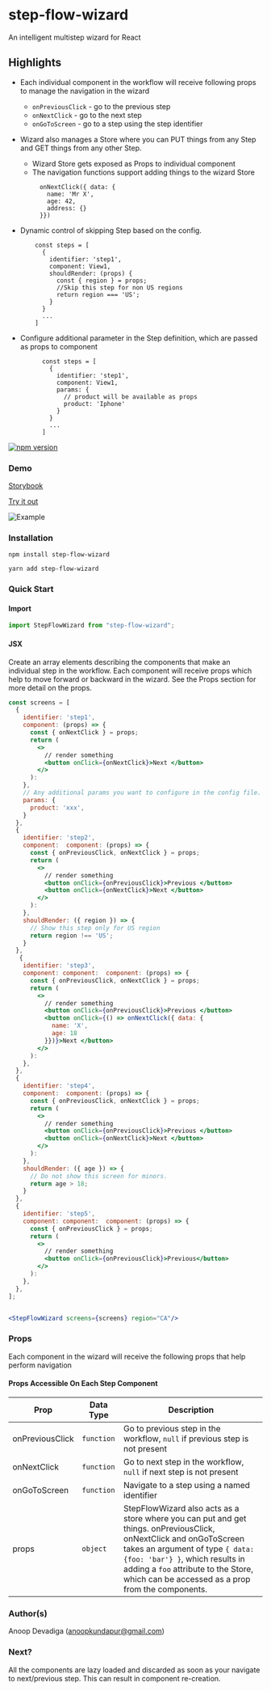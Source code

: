 # step-flow-wizard

An intelligent multistep wizard for React


## Highlights

- Each individual component in the workflow will receive following props to manage the navigation in the wizard
   - `onPreviousClick` - go to the previous step
   - `onNextClick` - go to the next step
   - `onGoToScreen` - go to a step using the step identifier

- Wizard also manages a Store where you can PUT things from any Step and GET things from any other Step.
    - Wizard Store gets exposed as Props to individual component
    - The navigation functions support adding things to the wizard Store
      ```
        onNextClick({ data: {
          name: 'Mr X',
          age: 42,
          address: {}
        }})

      ```
- Dynamic control of skipping Step based on the config.

    ```
        const steps = [
          {
            identifier: 'step1',
            component: View1,
            shouldRender: (props) {
              const { region } = props;
              //Skip this step for non US regions
              return region === 'US';
            }
          }
          ...
        ]
    ```
- Configure additional parameter in the Step definition, which are passed as props to component

  ```
        const steps = [
          {
            identifier: 'step1',
            component: View1,
            params: {
              // product will be available as props
              product: 'Iphone'
            }
          }
          ...
        ]
    ```

[![npm version](https://badge.fury.io/js/step-flow-wizard.svg)](https://badge.fury.io/js/step-flow-wizard)

### Demo

[Storybook](http://adevadiga.github.io/step-flow-wizard)

[Try it out](https://codesandbox.io/s/step-flow-wizard-fnr71e?file=/src/App.js)

![Example](https://raw.githubusercontent.com/adevadiga/step-flow-wizard/main/example.gif)

### Installation


```
npm install step-flow-wizard

yarn add step-flow-wizard
```

### Quick Start

#### Import

```js
import StepFlowWizard from "step-flow-wizard";
```

#### JSX

Create an array elements describing the components that make an individual step in the workflow.
Each component will receive props which help to move forward or backward in the wizard.
See the Props section for more detail on the props.

```jsx
const screens = [
  {
    identifier: 'step1',
    component: (props) => {
      const { onNextClick } = props;
      return (
        <>
          // render something
          <button onClick={onNextClick}>Next </button>
        </>
      ):
    },
    // Any additional params you want to configure in the config file.
    params: {
      product: 'xxx',
    }
  },
  {
    identifier: 'step2',
    component:  component: (props) => {
      const { onPreviousClick, onNextClick } = props;
      return (
        <>
          // render something
          <button onClick={onPreviousClick}>Previous </button>
          <button onClick={onNextClick}>Next </button>
        </>
      ):
    },
    shouldRender: ({ region }) => {
      // Show this step only for US region
      return region !== 'US';
    }
  },
   {
    identifier: 'step3',
    component: component:  component: (props) => {
      const { onPreviousClick, onNextClick } = props;
      return (
        <>
          // render something
          <button onClick={onPreviousClick}>Previous </button>
          <button onClick={() => onNextClick({ data: {
            name: 'X',
            age: 18
          }})}>Next </button>
        </>
      ):
    },
  },
  {
    identifier: 'step4',
    component:  component: (props) => {
      const { onPreviousClick, onNextClick } = props;
      return (
        <>
          // render something
          <button onClick={onPreviousClick}>Previous </button>
          <button onClick={onNextClick}>Next </button>
        </>
      ):
    },
    shouldRender: ({ age }) => {
      // Do not show this screen for minors.
      return age > 18;
    }
  },
  {
    identifier: 'step5',
    component: component:  component: (props) => {
      const { onPreviousClick } = props;
      return (
        <>
          // render something
          <button onClick={onPreviousClick}>Previous</button>
        </>
      ):
    },
  },
];


<StepFlowWizard screens={screens} region="CA"/>

```

### Props

Each component in the wizard will receive the following props that help perform navigation

#### Props Accessible On Each Step Component

| Prop          | Data Type  | Description                                                                              |
| ------------- | ---------- | ---------------------------------------------------------------------------------------- |
| onPreviousClick       | `function`   | Go to previous step in the workflow, `null` if previous step is not present |
| onNextClick   | `function`  | Go to next step in the workflow, `null` if next step is not present |
| onGoToScreen      | `function` | Navigate to a step using a named identifier |
| props      | `object` | StepFlowWizard also acts as a store where you can put and get things. onPreviousClick, onNextClick and onGoToScreen takes an argument of type `{ data: {foo: 'bar'} }`, which results in adding a `foo` attribute to the Store, which can be accessed as a prop from the components.   |


### Author(s)
  Anoop Devadiga (anoopkundapur@gmail.com)

### Next?

All the components are lazy loaded and discarded as soon as your navigate to next/previous step.
This can result in component re-creation.

